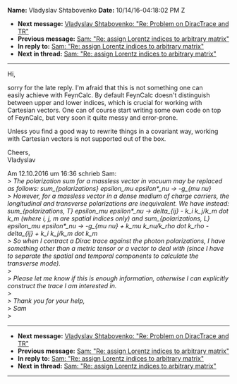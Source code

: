 **Name:** Vladyslav Shtabovenko
**Date:** 10/14/16-04:18:02 PM Z

  - **Next message:** [Vladyslav Shtabovenko: "Re: Problem on DiracTrace
    and TR"](1115.html)
  - **Previous message:** [Sam: "Re: assign Lorentz indices to arbitrary
    matrix"](1113.html)
  - **In reply to:** [Sam: "Re: assign Lorentz indices to arbitrary
    matrix"](1113.html)
  - **Next in thread:** [Sam: "Re: assign Lorentz indices to arbitrary
    matrix"](1116.html)

-----

Hi,  

sorry for the late reply. I'm afraid that this is not something one
can  
easily achieve with FeynCalc. By default FeynCalc doesn't distinguish  
between upper and lower indices, which is crucial for working with  
Cartesian vectors. One can of course start writing some own code on
top  
of FeynCalc, but very soon it quite messy and error-prone.  

Unless you find a good way to rewrite things in a covariant way,
working  
with Cartesian vectors is not supported out of the box.  

Cheers,  
Vladyslav  

Am 12.10.2016 um 16:36 schrieb Sam:  
*\> The polarization sum for a massless vector in vacuum may be replaced
as follows: sum\_{polarizations} epsilon\_mu epsilon\*\_nu -\> -g\_{mu
nu}*  
*\> However, for a massless vector in a dense medium of charge carriers,
the longitudinal and transverse polarizations are inequivalent. We have
instead: sum\_{polarizations, T} epsilon\_mu epsilon\*\_nu -\>
delta\_{ij} - k\_i k\_j/k\_m dot k\_m (where i, j, m are spatial indices
only) and sum\_{polarizations, L} epsilon\_mu epsilon\*\_nu -\> -g\_{mu
nu} + k\_mu k\_nu/k\_rho dot k\_rho - delta\_{ij} + k\_i k\_j/k\_m dot
k\_m*  
*\> So when I contract a Dirac trace against the photon polarizations, I
have something other than a metric tensor or a vector to deal with
(since I have to separate the spatial and temporal components to
calculate the transverse mode).*  
*\>*  
*\> Please let me know if this is enough information, otherwise I can
explicitly construct the trace I am interested in.*  
*\>*  
*\> Thank you for your help,*  
*\> Sam*  
*\>*  

-----

  - **Next message:** [Vladyslav Shtabovenko: "Re: Problem on DiracTrace
    and TR"](1115.html)
  - **Previous message:** [Sam: "Re: assign Lorentz indices to arbitrary
    matrix"](1113.html)
  - **In reply to:** [Sam: "Re: assign Lorentz indices to arbitrary
    matrix"](1113.html)
  - **Next in thread:** [Sam: "Re: assign Lorentz indices to arbitrary
    matrix"](1116.html)

-----


